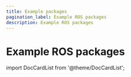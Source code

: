 ```yaml
---
title: Example packages
pagination_label: Example ROS packages
description: Example ROS packages
---
```


# Example ROS packages

import DocCardList from '@theme/DocCardList';

<DocCardList />
